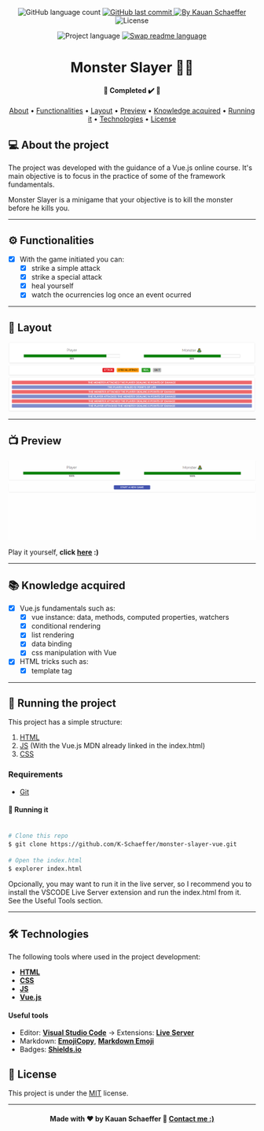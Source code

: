 <!-- Badges session -->
<p align="center">
  <img alt="GitHub language count" src="https://img.shields.io/github/languages/count/K-Schaeffer/monster-slayer-vue?color=%2304D361">
  
  <a href="https://github.com/K-Schaeffer/monster-slayer-vue/commits/master">
    <img alt="GitHub last commit" src="https://img.shields.io/github/last-commit/K-Schaeffer/monster-slayer-vue">
  </a>
  
  <a href="https://www.linkedin.com/in/k-schaeffer/">
    <img alt="By Kauan Schaeffer" src="https://img.shields.io/badge/Made%20by-Kauan%20Schaeffer-important">
  </a>
  
  <img alt="License" src="https://img.shields.io/badge/license-MIT-brightgreen">  
</p>

<p align="center">
    	<img alt="Project language" src="https://img.shields.io/badge/Project%20Lang-English 🇺🇸-informational">
	<a href="">
    		<img alt="Swap readme language" src="https://img.shields.io/badge/Portuguese%20ReadMe-Not yet-important">
  	</a>

	
</p>

<!--Banner session-->
<h1 align="center">
    Monster Slayer 🧟‍♂️
</h1>

<!--Status session-->
<h4 align="center"> 
	🚧 Completed ✔️ 🚧
</h4>

<!-- Index session-->
<p align="center">
 <a href="#-about-the-project">About</a> •
 <a href="#-functionalities">Functionalities</a> • 
 <a href="#-layout">Layout</a> • 
 <a href="#-preview">Preview</a> • 
 <a href="#-knowledge-acquired">Knowledge acquired</a> • 
 <a href="#-running-the-project">Running it</a> • 
 <a href="#-technologies">Technologies</a> • 
 <a href="#-license">License</a>
</p>

<!--About session-->
## 💻 About the project

The project was developed with the guidance of a Vue.js online course.
It's main objective is to focus in the practice of some of the framework fundamentals.

Monster Slayer is a minigame that your objective is to kill the monster before he kills you.

---

<!--Functionalities session-->
## ⚙️ Functionalities

- [x] With the game initiated you can:
  - [x] strike a simple attack
  - [x] strike a special attack
  - [x] heal yourself
  - [x] watch the ocurrencies log once an event ocurred
  
---

<!--Layout session-->
## 🎨 Layout

<p align="center" style="display: flex; align-items: flex-start; justify-content: center;">
  <img alt="Layout" title="Layout" src=".github/layout.png" width="800px">
</p>

---

<!--Preview session-->
## 📺 Preview

<p align="center">
<img alt="Preview" src=".github/preview.gif">
</p>

Play it yourself, **click [here](https://k-schaeffer.github.io/monster-slayer-vue/) :)**

---

<!--Preview session-->
## 📚 Knowledge acquired

- [x] Vue.js fundamentals such as:
  - [x] vue instance: data, methods, computed properties, watchers
  - [x] conditional rendering
  - [X] list rendering 
  - [X] data binding 
  - [X] css manipulation with Vue 

- [x] HTML tricks such as:
  - [x] template tag

---

<!--Running session-->
## 🚀 Running the project

This project has a simple structure:
1. [HTML](/index.html) 
2. [JS](/app.js) (With the Vue.js MDN already linked in the index.html)
3. [CSS](/style.css) 

<!--💡Obs-->

### Requirements

* [Git](https://git-scm.com)

#### 🎲 Running it

```bash

# Clone this repo
$ git clone https://github.com/K-Schaeffer/monster-slayer-vue.git

# Open the index.html 
$ explorer index.html

```

Opcionally, you may want to run it in the live server, so I recommend you to install the VSCODE Live Server extension and run the index.html from it. <br>
See the Useful Tools section.

---

<!--Tecnologies session-->
## 🛠 Technologies

The following tools where used in the project development:

-   **[HTML](https://developer.mozilla.org/pt-BR/docs/Web/HTML)**
-   **[CSS](https://developer.mozilla.org/pt-BR/docs/Web/CSS)**
-   **[JS](https://developer.mozilla.org/pt-BR/docs/Web/JavaScript)**
-   **[Vue.js](https://vuejs.org)**

#### **Useful tools**

-   Editor:  **[Visual Studio Code](https://code.visualstudio.com/)**  → Extensions:  **[Live Server](https://marketplace.visualstudio.com/items?itemName=ritwickdey.LiveServer)**
-   Markdown:  **[EmojiCopy](https://www.emojicopy.com)**,  **[Markdown Emoji](https://gist.github.com/rxaviers/7360908)**
-   Badges:  **[Shields.io](https://shields.io)**



<!--License session-->
## 📝 License

This project is under the [MIT](./LICENSE) license.

---

<!--Bottom session-->
<h4 align=center>Made with ❤️ by Kauan Schaeffer 👋 <a href="https://www.linkedin.com/in/k-schaeffer/">Contact me :)</a></a></h4>
